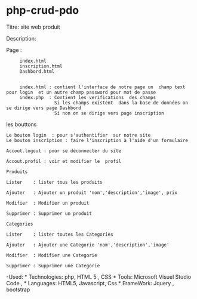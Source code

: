 ﻿# php-crud-pdo
Titre: site web produit 

Description: 

  Page : 

         index.html 
         inscription.html 
         Dashbord.html 


         index.html : contient l'interface de notre page un  champ text pour login  et un autre champ password pour mot de passe 
         index.php  : Contient les verifications  des champs 
                      Si les champs existent  dans la base de données on se dirige vers page Dashbord 
                      Si non on se dirige vers page inscription 
    
  les bouttons 

    Le bouton login  : pour s'authentifier  sur notre site 
    Le bouton inscrîption : faire l'inscription à l'aide d'un formulaire 

    Accout.logout : pour se déconnecter du site 

    Accout.profil : voir et modifier le  profil 

    Produits

    Lister    : lister tous les produits

    Ajouter   : Ajouter un produit 'nom','description','image', prix 

    Modifier  : Modifier un produit

    Supprimer : Supprimer un produit
    
    Categories 

    Lister    : lister toutes les Categories

    Ajouter   : Ajouter une Categorie 'nom','description','image' 

    Modifier  : Modifier une Categorie

    Supprimer : Supprimer une Categorie

-Used: * Technologies: php, HTML 5 , CSS
       * Tools: Microsoft Visuel Studio Code , 
       * Languages: HTML5, Javascript, Css
       * FrameWork: Jquery , bootstrap 

